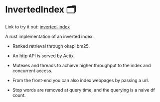 # InvertedIndex 🗂️

Link to try it out: [inverted-index](https://inverted-index.fly.dev)


A rust implementation of an inverted index.

- Ranked retrieval through okapi bm25.

- An http API is served by Actix.

-  Mutexes and threads to achieve higher throughput to the index and concurrent access.

- From the front-end you can also index webpages by passing a url.

- Stop words are removed at query time, and the querying is a naive df count.

